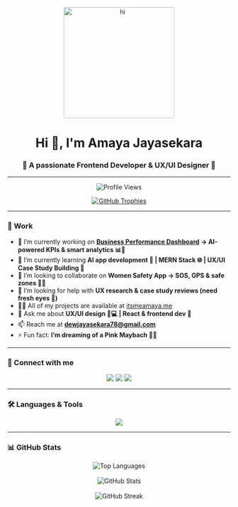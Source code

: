<p align="center">
  <img src="https://media.tenor.com/zBZnGatBkgAAAAAi/cute-girl.gif" width="250" alt="hi" />
</p>

<h1 align="center">Hi 👋, I'm Amaya Jayasekara</h1>
<h3 align="center">🌸 A passionate Frontend Developer & UX/UI Designer 🌸</h3>

---

<p align="center">
  <img src="https://komarev.com/ghpvc/?username=selya1722&label=Profile%20views&color=ff69b4&style=flat" alt="Profile Views" />
</p>

<p align="center"> 
  <a href="https://github.com/ryo-ma/github-profile-trophy">
    <img src="https://github-profile-trophy.vercel.app/?username=selya1722&theme=default&title=Stars,Followers,Commit,Repositories,Issues" alt="GitHub Trophies" />
  </a> 
</p>

---

### 💼 Work  
- 🔭 I’m currently working on **[Business Performance Dashboard](#) → AI-powered KPIs & smart analytics 📊💖**  
- 🌱 I’m currently learning **AI app development 🤖 | MERN Stack 🌐 | UX/UI Case Study Building 🎨**  
- 👯 I’m looking to collaborate on **Women Safety App → SOS, GPS & safe zones 🚨💜**  
- 🤝 I’m looking for help with **UX research & case study reviews (need fresh eyes 👀)**  
- 👨‍💻 All of my projects are available at [itsmeamaya.me](itsmeamaya.me)  
- 💬 Ask me about **UX/UI design 📱💻 | React & frontend dev 🌸**  
- 📫 Reach me at **dewjayasekara78@gmail.com**  
- ⚡ Fun fact: **I’m dreaming of a Pink Maybach 🚗✨**  

---

### 🤝 Connect with me  
<p align="center">
<a href="https://www.linkedin.com/in/amaya-1722selya/" target="_blank"><img src="https://img.shields.io/badge/LinkedIn-%23FF69B4.svg?style=for-the-badge&logo=linkedin&logoColor=white" /></a>
<a href="https://www.kaggle.com/dewnijayasekara" target="_blank"><img src="https://img.shields.io/badge/Kaggle-%23FF69B4.svg?style=for-the-badge&logo=kaggle&logoColor=white" /></a>
<a href="https://www.behance.net/amayajayasekara" target="_blank"><img src="https://img.shields.io/badge/Behance-%23FF69B4.svg?style=for-the-badge&logo=behance&logoColor=white" /></a>
</p>

---

### 🛠️ Languages & Tools  
<p align="center">
<img src="https://skillicons.dev/icons?i=html,css,js,ts,react,figma,tailwind,bootstrap,nodejs,mongodb,python,tensorflow,java,php,mysql,postgresql,git,photoshop,illustrator" />
</p>

---

### 📊 GitHub Stats  
<p align="center">
<img src="https://github-readme-stats.vercel.app/api/top-langs?username=selya1722&show_icons=true&locale=en&layout=compact&theme=radical&title_color=ff69b4&icon_color=ff69b4" alt="Top Languages" />
<br><br>
<img src="https://github-readme-stats.vercel.app/api?username=selya1722&show_icons=true&locale=en&theme=radical&title_color=ff69b4&icon_color=ff69b4" alt="GitHub Stats" />
<br><br>
<img src="https://github-readme-streak-stats.herokuapp.com/?user=selya1722&theme=radical&ring=ff69b4&fire=ff69b4&currStreakLabel=ff69b4" alt="GitHub Streak" />
</p>

